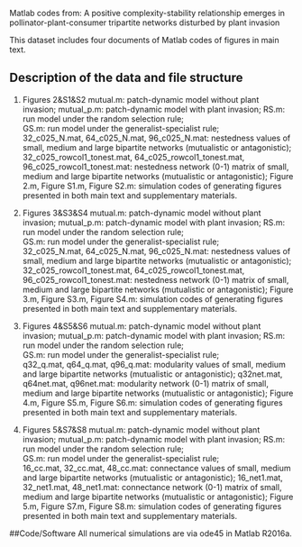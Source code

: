 ﻿Matlab codes from: A positive complexity-stability relationship emerges in pollinator-plant-consumer tripartite networks disturbed by plant invasion

This dataset includes four documents of Matlab codes of figures in main text.

## Description of the data and file structure

1. Figures 2&S1&S2
mutual.m:        patch-dynamic model without plant invasion;
mutual_p.m:    patch-dynamic model with plant invasion;
RS.m:              run model under the random selection rule;     
GS.m:              run model under the generalist-specialist rule;     
32_c025_N.mat, 64_c025_N.mat, 96_c025_N.mat:     nestedness values of small, medium and large bipartite networks (mutualistic or antagonistic);
32_c025_rowcol1_tonest.mat, 64_c025_rowcol1_tonest.mat, 96_c025_rowcol1_tonest.mat:      nestedness network (0-1) matrix of  small, medium and large bipartite networks (mutualistic or antagonistic);
Figure 2.m, Figure S1.m, Figure S2.m:  simulation codes of generating figures presented in both main text and supplementary materials.

2. Figures 3&S3&S4
mutual.m:        patch-dynamic model without plant invasion;
mutual_p.m:    patch-dynamic model with plant invasion;
RS.m:              run model under the random selection rule;     
GS.m:              run model under the generalist-specialist rule;     
32_c025_N.mat, 64_c025_N.mat, 96_c025_N.mat:     nestedness values of small, medium and large bipartite networks (mutualistic or antagonistic);
32_c025_rowcol1_tonest.mat, 64_c025_rowcol1_tonest.mat, 96_c025_rowcol1_tonest.mat:      nestedness network (0-1) matrix of  small, medium and large bipartite networks (mutualistic or antagonistic);
Figure 3.m, Figure S3.m, Figure S4.m:  simulation codes of generating figures presented in both main text and supplementary materials.

3. Figures 4&S5&S6
mutual.m:        patch-dynamic model without plant invasion;
mutual_p.m:    patch-dynamic model with plant invasion;
RS.m:              run model under the random selection rule;     
GS.m:              run model under the generalist-specialist rule;     
q32_q.mat, q64_q.mat, q96_q.mat:     modularity values of small, medium and large bipartite networks (mutualistic or antagonistic);
q32net.mat, q64net.mat, q96net.mat:      modularity network (0-1) matrix of  small, medium and large bipartite networks (mutualistic or antagonistic);
Figure 4.m, Figure S5.m, Figure S6.m:  simulation codes of generating figures presented in both main text and supplementary materials.

4. Figures 5&S7&S8
mutual.m:        patch-dynamic model without plant invasion;
mutual_p.m:    patch-dynamic model with plant invasion;
RS.m:              run model under the random selection rule;     
GS.m:              run model under the generalist-specialist rule;     
16_cc.mat, 32_cc.mat, 48_cc.mat:     connectance values of small, medium and large bipartite networks (mutualistic or antagonistic);
16_net1.mat, 32_net1.mat, 48_net1.mat:      connectance network (0-1) matrix of small, medium and large bipartite networks (mutualistic or antagonistic);
Figure 5.m, Figure S7.m, Figure S8.m:  simulation codes of generating figures presented in both main text and supplementary materials.

##Code/Software
All numerical simulations are via ode45 in Matlab R2016a.
